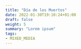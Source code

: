 ```yaml
---
title: "Día de los Muertos"
date: 2022-01-30T19:10:24+01:00
draft: false
weight: 5
summary: "Lorem ipsum"
tags:
- MIXED_MEDIA
---
```





